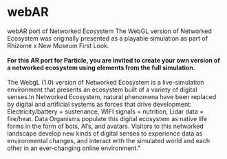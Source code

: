 # webAR
webAR port of Networked Ecosystem
The WebGL version of Networked Ecosystem was originally presented as a playable simulation as part of Rhizome x New Museum First Look.<br><br><b>For this AR port for Particle, you are invited to create your own version of a networked ecosystem using elements from the full simulation.</b><br><br>The WebgL (1.0) version of Networked Ecosystem is a live-simulation environment that presents an ecosystem built of a variety of digital senses.In Networked Ecosystem, natural phenomena have been replaced by digital and artificial systems as forces that drive development: Electricity/battery = sustenance, WIFI signals = nutrition, Lidar data = fire/heat.  Data Organisms populate this digital ecosystem as native life forms in the form of bots, AI’s, and avatars. Visitors to this networked landscape develop new kinds of digital senses to experience data as environmental changes, and interact with the simulated world and each other in an ever-changing online environment."
